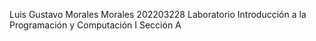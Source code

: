 Luis Gustavo Morales Morales
202203228
Laboratorio Introducción a la Programación y Computación I Sección A

<!---
LuisMorales1008/LuisMorales1008 is a ✨ special ✨ repository because its `README.md` (this file) appears on your GitHub profile.
You can click the Preview link to take a look at your changes.
--->
